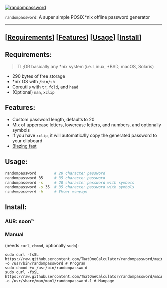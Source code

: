[![randompassword](https://user-images.githubusercontent.com/44733677/148674869-4d0cf5ee-5386-4e4f-97b0-b8b0535c80d3.gif)](#install)

`randompassword`: A super simple POSIX \*nix offline password generator

---

## [[Requirements](#requirements)] [[Features](#features)] [[Usage](#usage)] [[Install](#install)] 

## Requirements:
> TL;DR basically any \*nix system (i.e. Linux, \*BSD, macOS, Solaris) 
- 290 bytes of free storage
- \*nix OS with `/bin/sh`
- Coreutils with `tr`, `fold`, and `head`
- (Optional) `man`, `xclip`

## Features:
- Custom password length, defaults to 20
- Mix of uppercase letters, lowercase letters, and numbers, and optionally symbols
- If you have `xclip`, it will automatically copy the generated password to your clipboard
- [Blazing fast](/BENCHMARKS.md)

## Usage:
```sh
randompassword        # 20 character password
randompassword 35     # 35 character password
randompassword -s     # 20 character password with symbols
randompassword -s 35  # 35 character password with symbols
randompassword -h     # Shows manpage
```

## Install:
### AUR: soon:tm: 
<!-- ```
yay -S randompassword 
``` -->
### Manual
(needs `curl`, `chmod`, optionally `sudo`):
```
sudo curl -fsSL https://raw.githubusercontent.com/ThatOneCalculator/randompassword/main/randompassword -o /usr/bin/randompassword # Program
sudo chmod +x /usr/bin/randompassword
sudo curl -fsSL https://raw.githubusercontent.com/ThatOneCalculator/randompassword/main/randompassword.1 -o /usr/share/man/man1/randompassword.1 # Manpage
```
